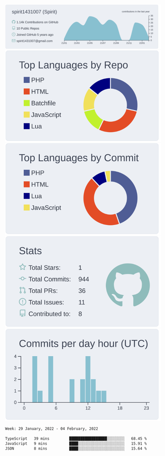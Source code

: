 [![](https://raw.githubusercontent.com/spirit1431007/spirit1431007/master/profile-summary-card-output/nord_bright/0-profile-details.svg)](https://git.io/spiritx)
[![](https://raw.githubusercontent.com/spirit1431007/spirit1431007/master/profile-summary-card-output/nord_bright/1-repos-per-language.svg)](https://git.io/spiritx) [![](https://raw.githubusercontent.com/spirit1431007/spirit1431007/master/profile-summary-card-output/nord_bright/2-most-commit-language.svg)](https://git.io/spiritx)
[![](https://raw.githubusercontent.com/spirit1431007/spirit1431007/master/profile-summary-card-output/nord_bright/3-stats.svg)](https://git.io/spiritx) [![](https://raw.githubusercontent.com/spirit1431007/spirit1431007/master/profile-summary-card-output/nord_bright/4-productive-time.svg)](https://git.io/spiritx)

<!--START_SECTION:waka-->
```text
Week: 29 January, 2022 - 04 February, 2022

TypeScript   39 mins         █████████████████░░░░░░░░   68.45 % 
JavaScript   9 mins          ████░░░░░░░░░░░░░░░░░░░░░   15.91 % 
JSON         8 mins          ████░░░░░░░░░░░░░░░░░░░░░   15.64 % 
```
<!--END_SECTION:waka-->
